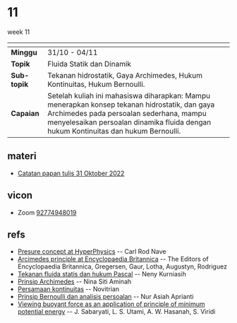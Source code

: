 # 11
week 11

<span> | <span>
:- | :-
**Minggu** | 31/10 - 04/11
**Topik** | Fluida Statik dan Dinamik
**Sub-topik** | Tekanan hidrostatik, Gaya Archimedes, Hukum Kontinuitas, Hukum Bernoulli.
**Capaian** | Setelah kuliah ini mahasiswa diharapkan: Mampu menerapkan konsep tekanan hidrostatik, dan gaya Archimedes pada persoalan sederhana, mampu menyelesaikan persoalan dinamika fluida dengan hukum Kontinuitas dan hukum Bernoulli.


## materi
+ [Catatan papan tulis 31 Oktober 2022]()


## vicon
+ Zoom [92774948019](https://itb-ac-id.zoom.us/j/92774948019?pwd=WVVBRllUQlpabkVmdXJ3d1hvNmtBUT09)


## refs
+ [Presure concept at HyperPhysics](http://hyperphysics.phy-astr.gsu.edu/hbase/Precon.html) -- Carl Rod Nave
+ [Arcimedes principle at Encyclopaedia Britannica](https://www.britannica.com/science/Archimedes-principle) -- The Editors of Encyclopaedia Britannica, Gregersen, Gaur, Lotha, Augustyn, Rodriguez
+ [Tekanan fluida statis dan hukum Pascal](https://www.youtube.com/watch?v=p9p6GEQCze0) -- Neny Kurniasih
+ [Prinsip Archimedes](https://www.youtube.com/watch?v=SKDgjEoCI6k) -- Nina Siti Aminah
+ [Persamaan kontinuitas](https://www.youtube.com/watch?v=Lf3JNPoBDPk) -- Novitrian
+ [Prinsip Bernoulli dan analisis persoalan](https://www.youtube.com/watch?v=rY7P1gLkIuA) -- Nur Asiah Aprianti
+ [Viewing buoyant force as an application of principle of minimum potential energy](https://doi.org/10.1088/1742-6596/1816/1/012110) -- J. Sabaryati, L. S. Utami, A. W. Hasanah, S. Viridi
